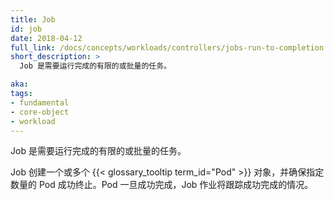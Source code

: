 ```yaml
---
title: Job
id: job
date: 2018-04-12
full_link: /docs/concepts/workloads/controllers/jobs-run-to-completion
short_description: >
  Job 是需要运行完成的有限的或批量的任务。

aka: 
tags:
- fundamental
- core-object
- workload
---
```


<!--
---
title: Job
id: job
date: 2018-04-12
full_link: /docs/concepts/workloads/controllers/jobs-run-to-completion
short_description: >
  A finite or batch task that runs to completion.

aka: 
tags:
- fundamental
- core-object
- workload
---
-->

<!--
 A finite or batch task that runs to completion.
-->

 Job 是需要运行完成的有限的或批量的任务。

<!--more--> 

<!--
Creates one or more {{< glossary_tooltip term_id="pod" >}} objects and ensures that a specified number of them successfully terminate. As Pods successfully complete, the Job tracks the successful completions.
-->

Job 创建一个或多个 {{< glossary_tooltip term_id="Pod" >}} 对象，并确保指定数量的 Pod 成功终止。Pod 一旦成功完成，Job 作业将跟踪成功完成的情况。
